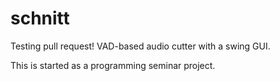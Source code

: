 # schnitt
Testing pull request!
VAD-based audio cutter with a swing GUI.

This is started as a programming seminar project.

